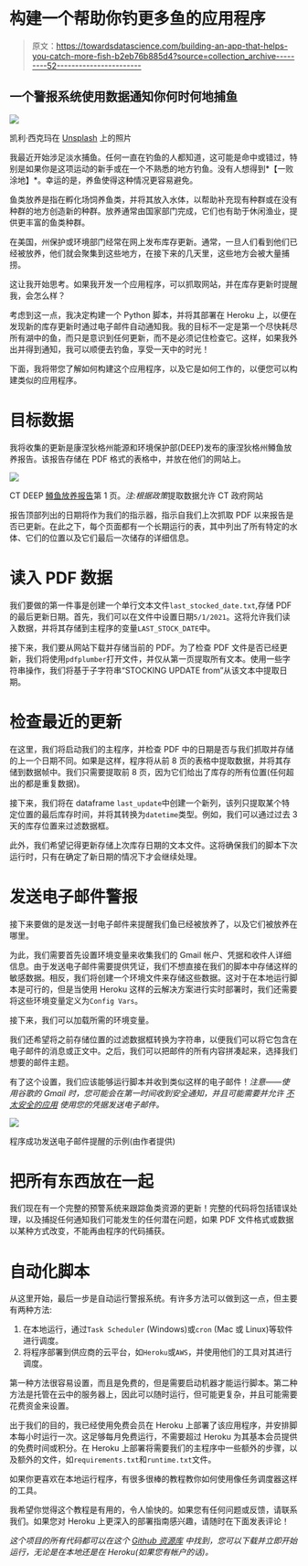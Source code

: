 # 构建一个帮助你钓更多鱼的应用程序

> 原文：<https://towardsdatascience.com/building-an-app-that-helps-you-catch-more-fish-b2eb76b885d4?source=collection_archive---------52----------------------->

## 一个警报系统使用数据通知你何时何地捕鱼

![](img/661583b62446f831cbdd1b0f37b6ce48.png)

凯利·西克玛在 [Unsplash](https://unsplash.com?utm_source=medium&utm_medium=referral) 上的照片

我最近开始涉足淡水捕鱼。任何一直在钓鱼的人都知道，这可能是命中或错过，特别是如果你是这项运动的新手或在一个不熟悉的地方钓鱼。没有人想得到*【一败涂地】*。幸运的是，养鱼使得这种情况更容易避免。

鱼类放养是指在孵化场饲养鱼类，并将其放入水体，以帮助补充现有种群或在没有种群的地方创造新的种群。放养通常由国家部门完成，它们也有助于休闲渔业，提供更丰富的鱼类种群。

在美国，州保护或环境部门经常在网上发布库存更新。通常，一旦人们看到他们已经被放养，他们就会聚集到这些地方，在接下来的几天里，这些地方会被大量捕捞。

这让我开始思考。如果我开发一个应用程序，可以抓取网站，并在库存更新时提醒我，会怎么样？

考虑到这一点，我决定构建一个 Python 脚本，并将其部署在 Heroku 上，以便在发现新的库存更新时通过电子邮件自动通知我。我的目标不一定是第一个尽快耗尽所有湖中的鱼，而只是意识到任何更新，而不是必须记住检查它。这样，如果我外出并得到通知，我可以顺便去钓鱼，享受一天中的时光！

下面，我将带您了解如何构建这个应用程序，以及它是如何工作的，以便您可以构建类似的应用程序。

# 目标数据

我将收集的更新是康涅狄格州能源和环境保护部(DEEP)发布的康涅狄格州鳟鱼放养报告。该报告存储在 PDF 格式的表格中，并放在他们的网站上。

![](img/cff773a4a2dcc324e2b1c6848f99b106.png)

CT DEEP [鳟鱼放养报告](https://portal.ct.gov/-/media/DEEP/fishing/weekly_reports/CurrentStockingReport.pdf)第 1 页。*注:根据政策*提取数据允许 CT 政府网站

报告顶部列出的日期将作为我们的指示器，指示自我们上次抓取 PDF 以来报告是否已更新。在此之下，每个页面都有一个长期运行的表，其中列出了所有特定的水体、它们的位置以及它们最后一次储存的详细信息。

# 读入 PDF 数据

我们要做的第一件事是创建一个单行文本文件`last_stocked_date.txt`,存储 PDF 的最后更新日期。首先，我们可以在文件中设置日期`5/1/2021`。这将允许我们读入数据，并将其存储到主程序的变量`LAST_STOCK_DATE`中。

接下来，我们要从网站下载并存储当前的 PDF。为了检查 PDF 文件是否已经更新，我们将使用`pdfplumber`打开文件，并仅从第一页提取所有文本。使用一些字符串操作，我们将基于子字符串“STOCKING UPDATE from”从该文本中提取日期。

# 检查最近的更新

在这里，我们将启动我们的主程序，并检查 PDF 中的日期是否与我们抓取并存储的上一个日期不同。如果是这样，程序将从前 8 页的表格中提取数据，并将其存储到数据帧中。我们只需要提取前 8 页，因为它们给出了库存的所有位置(任何超出的都是重复数据)。

接下来，我们将在 dataframe `last_update`中创建一个新列，该列只提取某个特定位置的最后库存时间，并将其转换为`datetime`类型。例如，我们可以通过过去 3 天的库存位置来过滤数据框。

此外，我们希望记得更新存储上次库存日期的文本文件。这将确保我们的脚本下次运行时，只有在确定了新日期的情况下才会继续处理。

# 发送电子邮件警报

接下来要做的是发送一封电子邮件来提醒我们鱼已经被放养了，以及它们被放养在哪里。

为此，我们需要首先设置环境变量来收集我们的 Gmail 帐户、凭据和收件人详细信息。由于发送电子邮件需要提供凭证，我们不想直接在我们的脚本中存储这样的敏感数据。相反，我们将创建一个环境文件来存储这些数据。这对于在本地运行脚本是可行的，但是当使用 Heroku 这样的云解决方案进行实时部署时，我们还需要将这些环境变量定义为`Config Vars`。

接下来，我们可以加载所需的环境变量。

我们还希望将之前存储位置的过滤数据框转换为字符串，以便我们可以将它包含在电子邮件的消息或正文中。之后，我们可以把邮件的所有内容拼凑起来，选择我们想要的邮件主题。

有了这个设置，我们应该能够运行脚本并收到类似这样的电子邮件！*注意——使用谷歌的 Gmail 时，您可能会在第一时间收到安全通知，并且可能需要并允许* [*不太安全的应用*](https://support.google.com/accounts/answer/6010255?hl=en) *使用您的凭据发送电子邮件。*

![](img/c0af23e282e21bae877ec4c698d0a478.png)

程序成功发送电子邮件提醒的示例(由作者提供)

# 把所有东西放在一起

我们现在有一个完整的预警系统来跟踪鱼类资源的更新！完整的代码将包括错误处理，以及捕捉任何通知我们可能发生的任何潜在问题，如果 PDF 文件格式或数据以某种方式改变，不能再由程序的代码捕获。

# 自动化脚本

从这里开始，最后一步是自动运行警报系统。有许多方法可以做到这一点，但主要有两种方法:

1.  在本地运行，通过`Task Scheduler` (Windows)或`cron` (Mac 或 Linux)等软件进行调度。
2.  将程序部署到供应商的云平台，如`Heroku`或`AWS`，并使用他们的工具对其进行调度。

第一种方法很容易设置，而且是免费的，但是需要启动机器才能运行脚本。第二种方法是托管在云中的服务器上，因此可以随时运行，但可能更复杂，并且可能需要花费资金来设置。

出于我们的目的，我已经使用免费会员在 Heroku 上部署了该应用程序，并安排脚本每小时运行一次。这足够每月免费运行，不需要超过 Heroku 为其基本会员提供的免费时间或积分。在 Heroku 上部署将需要我们的主程序中一些额外的步骤，以及额外的文件，如`requirements.txt`和`runtime.txt`文件。

如果你更喜欢在本地运行程序，有很多很棒的教程教你如何使用像任务调度器这样的工具。

</automate-your-python-scripts-with-task-scheduler-661d0a40b279>  

我希望你觉得这个教程是有用的，令人愉快的。如果您有任何问题或反馈，请联系我们。如果您对 Heroku 上更深入的部署指南感兴趣，请随时在下面发表评论！

*这个项目的所有代码都可以在这个* [*Github 资源库*](https://github.com/bicachu/fish-stocking-report-alert) *中找到，您可以下载并立即开始运行，无论是在本地还是在 Heroku(如果您有帐户的话)。*